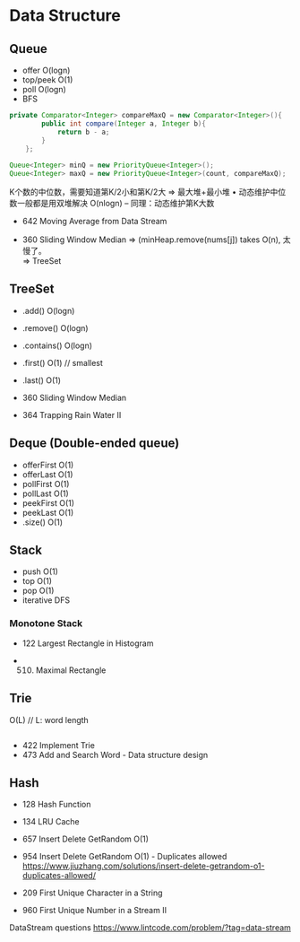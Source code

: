 # Data Structure
## Queue
* offer O(logn)
* top/peek O(1)
* poll O(logn) 
* BFS

``` java
private Comparator<Integer> compareMaxQ = new Comparator<Integer>(){
        public int compare(Integer a, Integer b){
            return b - a;
        }
    };
    
Queue<Integer> minQ = new PriorityQueue<Integer>();
Queue<Integer> maxQ = new PriorityQueue<Integer>(count, compareMaxQ);
```

K个数的中位数，需要知道第K/2小和第K/2大
=> 最大堆+最小堆
• 动态维护中位数一般都是用双堆解决 O(nlogn)
– 同理：动态维护第K大数

* 642 Moving Average from Data Stream

* 360 Sliding Window Median
=> (minHeap.remove(nums[j]) takes O(n), 太慢了。 </br>
=> TreeSet

## TreeSet
* .add() O(logn)
* .remove() O(logn)
* .contains() O(logn)
* .first() O(1) // smallest
* .last() O(1)

* 360 Sliding Window Median

* 364 Trapping Rain Water II

## Deque (Double-ended queue)
* offerFirst O(1)
* offerLast O(1)
* pollFirst O(1)
* pollLast O(1)
* peekFirst O(1)
* peekLast O(1)
* .size() O(1)



## Stack
* push O(1)
* top O(1)
* pop O(1)
* iterative DFS

### Monotone Stack
* 122 Largest Rectangle in Histogram

* 510. Maximal Rectangle

## Trie
O(L) // L: word length
``` java
```
* 422 Implement Trie
* 473 Add and Search Word - Data structure design

## Hash
* 128 Hash Function
* 134 LRU Cache

* 657 Insert Delete GetRandom O(1)
* 954 Insert Delete GetRandom O(1) - Duplicates allowed
https://www.jiuzhang.com/solutions/insert-delete-getrandom-o1-duplicates-allowed/

* 209 First Unique Character in a String
* 960 First Unique Number in a Stream II

DataStream questions
https://www.lintcode.com/problem/?tag=data-stream





